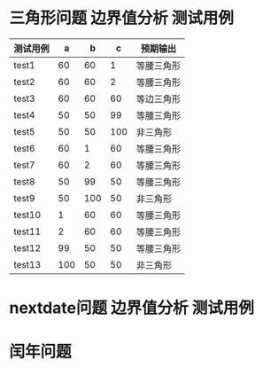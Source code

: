 # 三角形问题 边界值分析 测试用例

测试用例|a|b|c|预期输出
--|--|--|--|--
test1|60|60|1|等腰三角形
test2|60|60|2|等腰三角形
test3|60|60|60|等边三角形
test4|50|50|99|等腰三角形
test5|50|50|100|非三角形
test6|60|1|60|等腰三角形
test7|60|2|60|等腰三角形
test8|50|99|50|等腰三角形
test9|50|100|50|非三角形
test10|1|60|60|等腰三角形
test11|2|60|60|等腰三角形
test12|99|50|50|等腰三角形
test13|100|50|50|非三角形

# nextdate问题 边界值分析 测试用例



# 闰年问题

